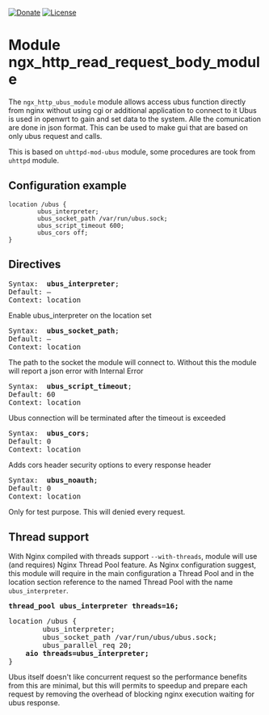 [![Donate](https://img.shields.io/badge/Donate-PayPal-green.svg)](https://www.paypal.me/AnsuelS) [![License](https://img.shields.io/github/license/Ansuel/nginx-ubus-module.svg?style=flat)](https://github.com/Ansuel/nginx-ubus-module/blob/master/LICENSE)

# Module ngx_http_read_request_body_module

The `ngx_http_ubus_module` module allows access ubus function directly from nginx without using cgi or additional application to connect to it
Ubus is used in openwrt to gain and set data to the system. Alle the comunication are done in json format.
This can be used to make gui that are based on only ubus request and calls.

This is based on `uhttpd-mod-ubus` module, some procedures are took from `uhttpd` module.

## Configuration example

```nginx
location /ubus {
        ubus_interpreter;
        ubus_socket_path /var/run/ubus.sock;
        ubus_script_timeout 600;
        ubus_cors off;
}
```

## Directives
<pre>
Syntax:  <b>ubus_interpreter</b>;
Default: —
Context: location
</pre>

Enable ubus_interpreter on the location set

<pre>
Syntax:  <b>ubus_socket_path</b>;
Default: —
Context: location
</pre>

The path to the socket the module will connect to. Without this the module will report a json error with Internal Error

<pre>
Syntax:  <b>ubus_script_timeout</b>;
Default: 60
Context: location
</pre>

Ubus connection will be terminated after the timeout is exceeded

<pre>
Syntax:  <b>ubus_cors</b>;
Default: 0
Context: location
</pre>

Adds cors header security options to every response header

<pre>
Syntax:  <b>ubus_noauth</b>;
Default: 0
Context: location
</pre>

Only for test purpose. This will denied every request.

## Thread support

With Nginx compiled with threads support `--with-threads`, module will use (and requires) Nginx Thread Pool feature. As Nginx configuration suggest, this module will require in the main configuration a Thread Pool and in the location section reference to the named Thread Pool with the name `ubus_interpreter`.

<pre>
<b>thread_pool ubus_interpreter threads=16;</b>
</pre>
<pre>
location /ubus {
        ubus_interpreter;
        ubus_socket_path /var/run/ubus/ubus.sock;
        ubus_parallel_req 20;
	<b>aio threads=ubus_interpreter;</b>
}
</pre>

Ubus itself doesn't like concurrent request so the performance benefits from this
are minimal, but this will permits to speedup and prepare each request by removing
the overhead of blocking nginx execution waiting for ubus response.
